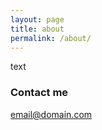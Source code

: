 ```yaml
---
layout: page
title: about
permalink: /about/
---
```


text

### Contact me

[email@domain.com](mailto:email@domain.com)